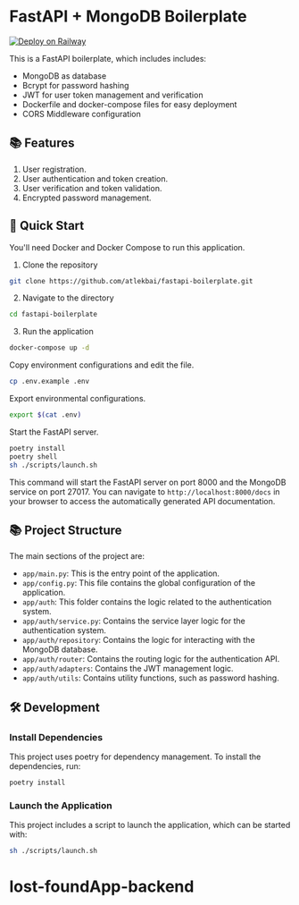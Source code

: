 # FastAPI + MongoDB Boilerplate

[![Deploy on Railway](https://railway.app/button.svg)](https://railway.app/template/WleFVe?referralCode=UBd_g_)

This is a FastAPI boilerplate, which includes includes:

- MongoDB as database
- Bcrypt for password hashing
- JWT for user token management and verification
- Dockerfile and docker-compose files for easy deployment
- CORS Middleware configuration

## 📚 Features

1. User registration.
2. User authentication and token creation.
3. User verification and token validation.
4. Encrypted password management.

## 🚀 Quick Start

You'll need Docker and Docker Compose to run this application.

1. Clone the repository

```bash
git clone https://github.com/atlekbai/fastapi-boilerplate.git
```

2. Navigate to the directory

```bash
cd fastapi-boilerplate
```

3. Run the application

```bash
docker-compose up -d
```

Copy environment configurations and edit the file.

```bash
cp .env.example .env
```

Export environmental configurations.

```bash
export $(cat .env)
```

Start the FastAPI server.

```bash
poetry install
poetry shell
sh ./scripts/launch.sh
```

This command will start the FastAPI server on port 8000 and the MongoDB service on port 27017. You can navigate to `http://localhost:8000/docs` in your browser to access the automatically generated API documentation.

## 📚 Project Structure

The main sections of the project are:

- `app/main.py`: This is the entry point of the application.
- `app/config.py`: This file contains the global configuration of the application.
- `app/auth`: This folder contains the logic related to the authentication system.
- `app/auth/service.py`: Contains the service layer logic for the authentication system.
- `app/auth/repository`: Contains the logic for interacting with the MongoDB database.
- `app/auth/router`: Contains the routing logic for the authentication API.
- `app/auth/adapters`: Contains the JWT management logic.
- `app/auth/utils`: Contains utility functions, such as password hashing.

## 🛠️ Development

### Install Dependencies

This project uses poetry for dependency management. To install the dependencies, run:

```bash
poetry install
```

### Launch the Application

This project includes a script to launch the application, which can be started with:

```bash
sh ./scripts/launch.sh
```
# lost-foundApp-backend
